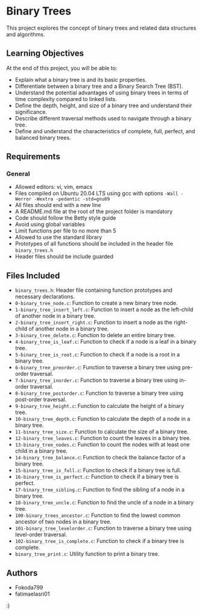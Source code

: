 # Binary Trees

This project explores the concept of binary trees and related data structures and algorithms.

## Learning Objectives

At the end of this project, you will be able to:

- Explain what a binary tree is and its basic properties.
- Differentiate between a binary tree and a Binary Search Tree (BST).
- Understand the potential advantages of using binary trees in terms of time complexity compared to linked lists.
- Define the depth, height, and size of a binary tree and understand their significance.
- Describe different traversal methods used to navigate through a binary tree.
- Define and understand the characteristics of complete, full, perfect, and balanced binary trees.

## Requirements

### General

- Allowed editors: vi, vim, emacs
- Files compiled on Ubuntu 20.04 LTS using gcc with options `-Wall -Werror -Wextra -pedantic -std=gnu89`
- All files should end with a new line
- A README.md file at the root of the project folder is mandatory
- Code should follow the Betty style guide
- Avoid using global variables
- Limit functions per file to no more than 5
- Allowed to use the standard library
- Prototypes of all functions should be included in the header file `binary_trees.h`
- Header files should be include guarded

## Files Included

- `binary_trees.h`: Header file containing function prototypes and necessary declarations.
- `0-binary_tree_node.c`: Function to create a new binary tree node.
- `1-binary_tree_insert_left.c`: Function to insert a node as the left-child of another node in a binary tree.
- `2-binary_tree_insert_right.c`: Function to insert a node as the right-child of another node in a binary tree.
- `3-binary_tree_delete.c`: Function to delete an entire binary tree.
- `4-binary_tree_is_leaf.c`: Function to check if a node is a leaf in a binary tree.
- `5-binary_tree_is_root.c`: Function to check if a node is a root in a binary tree.
- `6-binary_tree_preorder.c`: Function to traverse a binary tree using pre-order traversal.
- `7-binary_tree_inorder.c`: Function to traverse a binary tree using in-order traversal.
- `8-binary_tree_postorder.c`: Function to traverse a binary tree using post-order traversal.
- `9-binary_tree_height.c`: Function to calculate the height of a binary tree.
- `10-binary_tree_depth.c`: Function to calculate the depth of a node in a binary tree.
- `11-binary_tree_size.c`: Function to calculate the size of a binary tree.
- `12-binary_tree_leaves.c`: Function to count the leaves in a binary tree.
- `13-binary_tree_nodes.c`: Function to count the nodes with at least one child in a binary tree.
- `14-binary_tree_balance.c`: Function to check the balance factor of a binary tree.
- `15-binary_tree_is_full.c`: Function to check if a binary tree is full.
- `16-binary_tree_is_perfect.c`: Function to check if a binary tree is perfect.
- `17-binary_tree_sibling.c`: Function to find the sibling of a node in a binary tree.
- `18-binary_tree_uncle.c`: Function to find the uncle of a node in a binary tree.
- `100-binary_trees_ancestor.c`: Function to find the lowest common ancestor of two nodes in a binary tree.
- `101-binary_tree_levelorder.c`: Function to traverse a binary tree using level-order traversal.
- `102-binary_tree_is_complete.c`: Function to check if a binary tree is complete.
- `binary_tree_print.c`: Utility function to print a binary tree.

## Authors
- Fokoda799
- fatimaelasri01

:)
